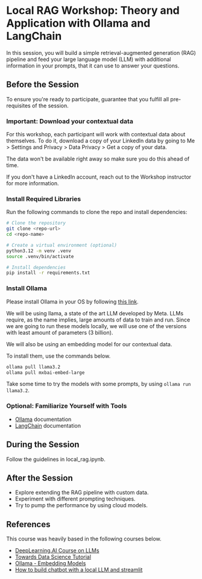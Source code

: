 # Local RAG Workshop: Theory and Application with Ollama and LangChain

In this session, you will build a simple retrieval-augmented generation (RAG) pipeline and feed your large language model (LLM) with additional information in your prompts, that it can use to answer your questions.

## Before the Session

To ensure you're ready to participate, guarantee that you fulfill all pre-requisites of the session.

### Important: Download your contextual data

For this workshop, each participant will work with contextual data about themselves. To do it, download a copy of your LinkedIn data by going to Me >  Settings and Privacy > Data Privacy > Get a copy of your data.

The data won't be available right away so make sure you do this ahead of time.

If you don't have a LinkedIn account, reach out to the Workshop instructor for more information.

### Install Required Libraries

Run the following commands to clone the repo and install dependencies:

```bash
# Clone the repository
git clone <repo-url>
cd <repo-name>

# Create a virtual environment (optional)
python3.12 -m venv .venv
source .venv/bin/activate

# Install dependencies
pip install -r requirements.txt
```

### Install Ollama

Please install Ollama in your OS by following [this link](https://ollama.com).

We will be using llama, a state of the art LLM developed by Meta. LLMs require, as the name implies, large amounts of data to train and run. Since we are going to run these models locally, we will use one of the versions with least amount of parameters (3 billion).

We will also be using an embedding model for our contextual data.

To install them, use the commands below.

```bash
ollama pull llama3.2
ollama pull mxbai-embed-large
```

Take some time to try the models with some prompts, by using `ollama run llama3.2`.

### Optional: Familiarize Yourself with Tools

- [Ollama](https://ollama.com) documentation  
- [LangChain](https://python.langchain.com/en/latest/) documentation

## During the Session

Follow the guidelines in local_rag.ipynb.

## After the Session

- Explore extending the RAG pipeline with custom data.
- Experiment with different prompting techniques.
- Try to pump the performance by using cloud models.

## References

This course was heavily based in the following courses below.

- [DeepLearning.AI Course on LLMs](https://www.deeplearning.ai/short-courses/langchain-chat-with-your-data/)  
- [Towards Data Science Tutorial](https://towardsdatascience.com/local-rag-from-scratch-3afc6d3dea08)  
- [Ollama - Embedding Models](https://ollama.com/blog/embedding-models)
- [How to build chatbot with a local LLM and streamlit](https://medium.com/@auslei/how-to-build-chatbot-with-a-local-llm-in-5-minutes-a1b6898bc04b)